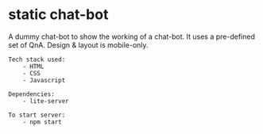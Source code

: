 # static chat-bot

A dummy chat-bot to show the working of a chat-bot.
It uses a pre-defined set of QnA.
Design & layout is mobile-only.

<!-- ![chat-bot](img/conversationWithText.jpg) -->

```
Tech stack used:
    - HTML
    - CSS 
    - Javascript

Dependencies:
    - lite-server

To start server:
    - npm start
```

